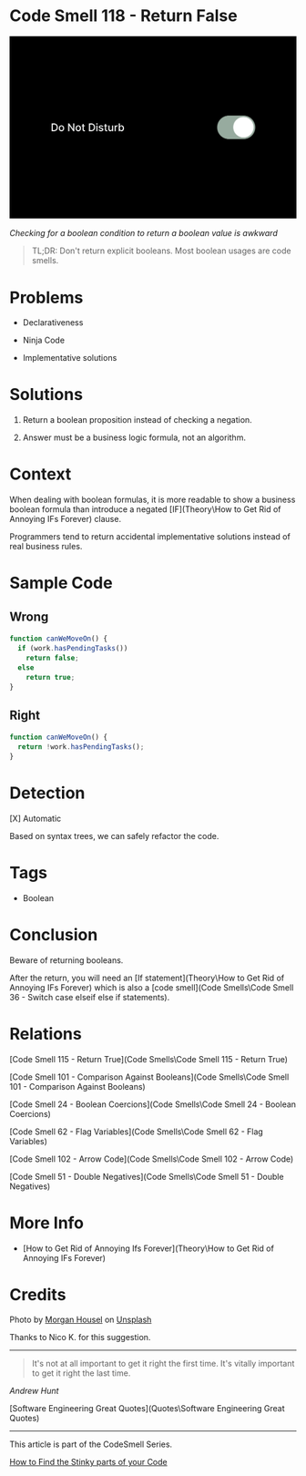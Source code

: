 # Code Smell 118 - Return False

![Code Smell 118 - Return False](morgan-housel-h-f5OGUjE0U-unsplash.jpg)

*Checking for a boolean condition to return a boolean value is awkward*

> TL;DR: Don't return explicit booleans. Most boolean usages are code smells.

# Problems

- Declarativeness

- Ninja Code

- Implementative solutions

# Solutions

1. Return a boolean proposition instead of checking a negation.

2. Answer must be a business logic formula, not an algorithm.

# Context

When dealing with boolean formulas, it is more readable to show a business boolean formula than introduce a negated [IF](Theory\How to Get Rid of Annoying IFs Forever) clause.

Programmers tend to return accidental implementative solutions instead of real business rules.

# Sample Code

## Wrong

[Gist Url]: # (https://gist.github.com/mcsee/57c079a22fe139667c8330a937d4dcca)
```javascript
function canWeMoveOn() {
  if (work.hasPendingTasks())
    return false;
  else
    return true;
}
```

## Right

[Gist Url]: # (https://gist.github.com/mcsee/0f0cfe7cd5133dc605555eeb20feaa95)
```javascript
function canWeMoveOn() {
  return !work.hasPendingTasks();
}
```

# Detection

[X] Automatic 

Based on syntax trees, we can safely refactor the code.

# Tags

- Boolean

# Conclusion

Beware of returning booleans. 

After the return, you will need an [If statement](Theory\How to Get Rid of Annoying IFs Forever) which is also a [code smell](Code Smells\Code Smell 36 - Switch case elseif else if statements).

# Relations

[Code Smell 115 - Return True](Code Smells\Code Smell 115 - Return True)

[Code Smell 101 - Comparison Against Booleans](Code Smells\Code Smell 101 - Comparison Against Booleans)

[Code Smell 24 - Boolean Coercions](Code Smells\Code Smell 24 - Boolean Coercions)

[Code Smell 62 - Flag Variables](Code Smells\Code Smell 62 - Flag Variables)

[Code Smell 102 - Arrow Code](Code Smells\Code Smell 102 - Arrow Code)

[Code Smell 51 - Double Negatives](Code Smells\Code Smell 51 - Double Negatives)

# More Info

- [How to Get Rid of Annoying Ifs Forever](Theory\How to Get Rid of Annoying IFs Forever)

# Credits

Photo by [Morgan Housel](https://unsplash.com/@morganhousel) on [Unsplash](https://unsplash.com/s/photos/not)
  
Thanks to Nico K. for this suggestion.

* * *

> It's not at all important to get it right the first time. It's vitally important to get it right the last time.

_Andrew Hunt_
 
[Software Engineering Great Quotes](Quotes\Software Engineering Great Quotes)

* * *

This article is part of the CodeSmell Series.

[How to Find the Stinky parts of your Code]()